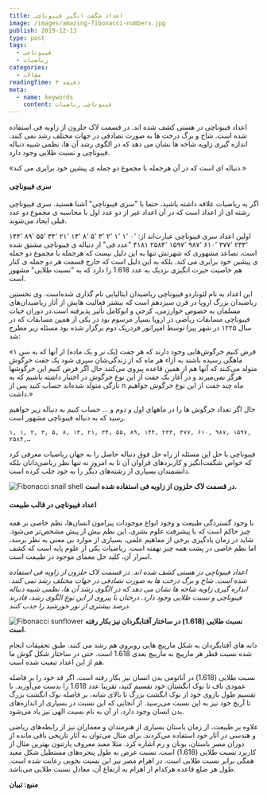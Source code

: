 ```yaml
---
title: اعداد شگفت انگیز فیبوناچی
image: /images/amazing-fibonacci-numbers.jpg
publish: 2019-12-13
type: post
tags:
  - فیبوناچی
  - ریاضیات
categories:
  - مقالات
readingTime: ۳ دقیقه
meta:
  - name: keywords
    content: فیبوناچی ریاضیات
---
```


اعداد فیبوناچی در هستی کشف شده اند. در قسمت لاک حلزون از زاویه فی استفاده شده است. شاخ و برگ درخت ها به صورت تصادفی در جهات مختلف رشد نمی کنند. اندازه گیری زاویه شاخه ها نشان می دهد که در الگوی رشد آن ها، نظمی شبیه دنباله فیبوناچی و نسبت طلایی وجود دارد.

<!-- more -->

<Block theme="tip" title="دنباله فیبوناچی">«دنباله ای است که در آن هرجمله با مجموع دو جمله ی پیشین خود برابری می کند.»</Block>

#### سری فیبوناچی

اگر به ریاضیات علاقه داشته باشید، حتما با "سری فیبوناچی" آشنا هستید. سری فیبوناچی رشته ‌ای از اعداد است که در آن اعداد غیر از دو عدد اول با محاسبه‌ ی مجموع دو عدد قبلی ایجاد می‌شوند.


اولین اعداد سری فیبوناچی عبارت‌اند از:
۰٬ ۱٬ ۱٬ ۲٬ ۳٬ ۵٬ ۸٬ ۱۳٬ ۲۱٬ ۳۴٬ ۵۵٬ ۸۹٬ ۱۴۴٬ ۲۳۳٬ ۳۷۷٬ ۶۱۰٬ ۹۸۷٬ ۱۵۹۷٬ ۲۵۸۴٬ ۴۱۸۱
"عدد فی" از دنباله ی فیبوناچی مشتق شده است، تصاعد مشهوری که شهرتش تنها به این دلیل نیست که هرجمله با مجموع دو جمله ی پیشین خود برابری می کند. بلکه به این دلیل است که خارج قسمت هر دو جمله ی کنار هم خاصیت حیرت انگیزی نزدیک به عدد 1.618 را دارد که به "نسبت طلایی" مشهور است.

 

این اعداد به نام لئوناردو فیبوناچی ریاضیدان ایتالیایی نام گذاری شده‌است. وی نخستین ریاضیدان بزرگ اروپا در قرن سیزدهم است که بیشتر فعالیت هایش از آثار ریاضیدان‌های مسلمان به خصوص خوارزمی، کرجی و ابوکامل تأثیر پذیرفته است.در دوران حیات فیبوناچی مسابقات ریاضی در اروپا بسیار مرسوم بود در یکی از همین مسابقات که در سال ۱۲۲۵ در شهر پیزا توسط امپراتور فردریک دوم برگزار شده بود مسئله زیر مطرح شد:


«فرض کنیم خرگوش‌هایی وجود دارند که هر جفت (یک نر و یک ماده) از آنها که به سن ۱ ماهگی رسیده باشند به ازاء هر ماه که از زندگی‌شان سپری شود یک جفت خرگوش متولد می‌کنند که آنها هم از همین قاعده پیروی می‌کنند حال اگر فرض کنیم این خرگوشها هرگز نمی‌میرند و در آغاز یک جفت از این نوع خرگوش در اختیار داشته باشیم که به تازگی متولد شده‌اند حساب کنید پس از n ماه چند جفت از این نوع خرگوش خواهیم داشت.»

 

حال اگر تعداد خرگوش ها را در ماههاي اول و دوم و ... حساب كنيم به دنباله زیر خواهیم رسید که به دنباله فیبوناچی مشهور است.

`۱, ۱, ۲, ۳, ۵, ۸, ۱۳, ۲۱, ۳۴, ۵۵, ۸۹, ۱۴۴, ۲۳۳, ۳۷۷, ۶۱۰, ۹۸۷, ۱۵۹۷, ۲۵۸۴,…`

فیبوناچی با حل این مسئله از راه حل فوق دنباله حاصل را به جهان ریاضیات معرفی کرد که خواص شگفت‌انگیز و کاربردهای فراوان آن تا به امروز نه تنها نظر ریاضی‌دانان بلکه دانشمندان بسیاری از رشته‌های دیگر را به خود جلب کرده است.

![Fibonacci snail shell](/images/fibonacci-snail-shell.jpg "ساختار لاک حلزون")
**در قسمت لاک حلزون از زاویه فی استفاده شده است.**

#### اعداد فیبوناچی در قالب طبیعت

با وجود گستردگی طبیعت و وجود انواع موجودات پیرامون انسان‌ها، نظم خاصی بر همه چیز حاکم است که با پیشرفت علوم بشری، این نظم بیش از پیش مشخص‌تر می‌شود. شاید در زمان یادگیری برخی از مفاهیم علمی، بسیاری از موارد بی معنی به نظر برسد، اما نظم خاصی در پشت همه چیز نهفته است. ریاضیات یکی از علوم پایه است که کشف اسرار آن، کلید حل معمای موجود در طبیعت است.

_اعداد فیبوناچی در هستی کشف شده اند. در قسمت لاک حلزون از زاویه فی استفاده شده است. شاخ و برگ درخت ها به صورت تصادفی در جهات مختلف رشد نمی کنند. اندازه گیری زاویه شاخه ها نشان می دهد که در الگوی رشد آن ها، نظمی شبیه دنباله فیبوناچی و نسبت طلایی وجود دارد. درختان با پیروی از این نوع الگوی رشد، قادرند درصد بیشتری از نور خورشید را جذب کنند._

![Fibonacci sunflower](/images/fibonacci-sunflower.jpg "ساختار آفتابگردان")
**نسبت طلایی (1.618) در ساختار آفتابگردان نیز بکار رفته است.**

دانه های آفتابگردان به شکل مارپیچ هایی روبروی هم رشد می کنند. طبق تحقیقات انجام شده نسبت قطر هر مارپیچ به مارپیچ بعدی 1.618 است. حتی در ساختار شکل گوش ما هم از این اعداد تبعیت شده است.

نسبت طلایی (1.618) در آناتومی بدن انسان نیز بکار رفته است. اگر قد خود را بر فاصله عمودی ناف تا نوک انگشتان خود تقسیم کنید، تقریبا عدد 1.618 را بدست می‌آورید. با تقسیم طول بازوی خود از نوک انگشت بزرگ تا بالای شانه، بر فاصله نوک انگشت بزرگ تا آرنج خود نیز به این نسبت می‌رسید. از آنجایی که این نسبت در بسیاری از اندازه‌های بدن انسان وجود دارد، از آن به نام نسبت الهی نیز یاد می‌شود.

علاوه بر طبیعت، از زمان باستان بسیاری از هنرمندان و معماران نیز از رابطه‌های ریاضی و هندسی در آثار خود استفاده می‌کردند. برای مثال می‌توان به آثار تاریخی باقی مانده از دوران مصر باستان، یونان و رم اشاره کرد. مثلا معبد معروف پارتنون بهترین مثال از کاربرد نسبت طلایی (1.618) است. نسبت عرض به طول پنجره‌های مستطیل شکل معبد همگی برابر نسبت طلایی است. در اهرام مصر نیز این نسبت بخوبی رعایت شده است. طول هر ضلع قاعده هرکدام از اهرام به ارتفاع آن، معادل نسبت طلایی می‌باشد.

**منبع: تبیان**
